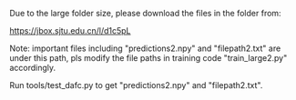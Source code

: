 Due to the large folder size, please download the files in the folder from: 

https://jbox.sjtu.edu.cn/l/d1c5pL



Note: important files including "predictions2.npy" and "filepath2.txt" are under this path, pls modify the file paths in training code "train_large2.py" accordingly.



Run tools/test_dafc.py to get "predictions2.npy" and "filepath2.txt".

